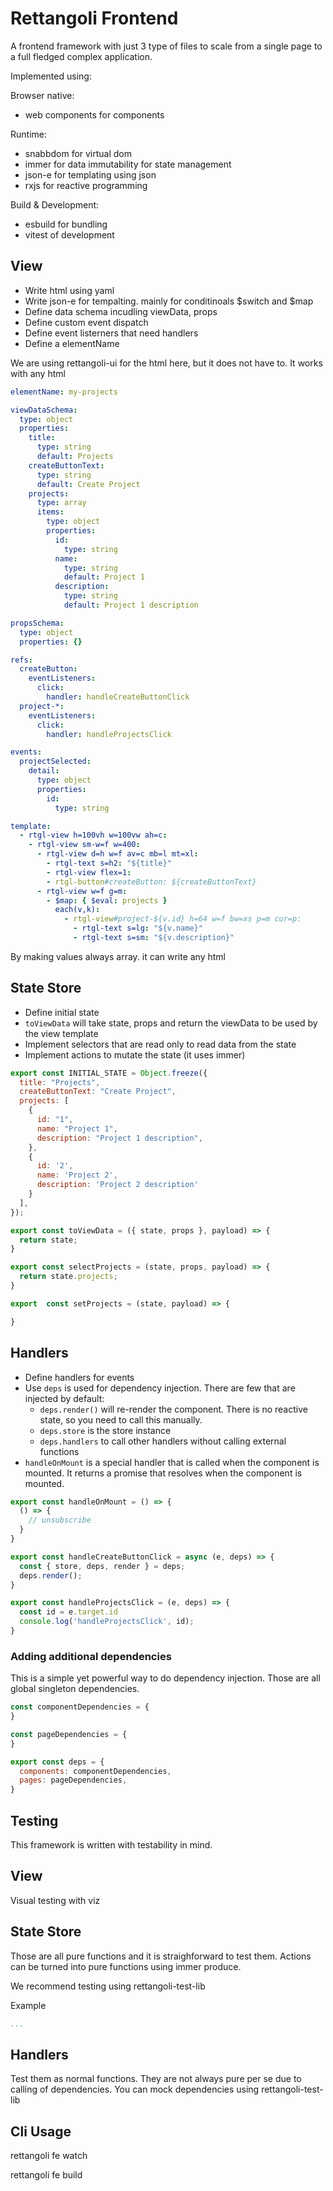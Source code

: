 
# Rettangoli Frontend

A frontend framework with just 3 type of files to scale from a single page to a full fledged complex application.

Implemented using:

Browser native:
* web components for components

Runtime:
* snabbdom for virtual dom
* immer for data immutability for state management
* json-e for templating using json
* rxjs for reactive programming

Build & Development:
* esbuild for bundling
* vitest of development

## View

* Write html using yaml
* Write json-e for tempalting. mainly for conditinoals $switch and $map
* Define data schema incudling viewData, props
* Define custom event dispatch
* Define event listerners that need handlers
* Define a elementName

We are using rettangoli-ui for the html here, but it does not have to. It works with any html

```yaml
elementName: my-projects

viewDataSchema:
  type: object
  properties:
    title:
      type: string
      default: Projects
    createButtonText:
      type: string
      default: Create Project
    projects:
      type: array
      items:
        type: object
        properties:
          id:
            type: string
          name:
            type: string
            default: Project 1
          description:
            type: string
            default: Project 1 description

propsSchema:
  type: object
  properties: {}

refs:
  createButton:
    eventListeners:
      click:
        handler: handleCreateButtonClick
  project-*:
    eventListeners:
      click:
        handler: handleProjectsClick

events:
  projectSelected:
    detail:
      type: object
      properties:
        id:
          type: string

template:
  - rtgl-view h=100vh w=100vw ah=c:
    - rtgl-view sm-w=f w=400:
      - rtgl-view d=h w=f av=c mb=l mt=xl:
        - rtgl-text s=h2: "${title}"
        - rtgl-view flex=1:
        - rtgl-button#createButton: ${createButtonText}
      - rtgl-view w=f g=m:
        - $map: { $eval: projects }
          each(v,k):
            - rtgl-view#project-${v.id} h=64 w=f bw=xs p=m cur=p:
              - rtgl-text s=lg: "${v.name}"
              - rtgl-text s=sm: "${v.description}"

```

By making values always array. it can write any html


## State Store

* Define initial state
* `toViewData` will take state, props and return the viewData to be used by the view template
* Implement selectors that are read only to read data from the state
* Implement actions to mutate the state (it uses immer)

```js
export const INITIAL_STATE = Object.freeze({
  title: "Projects",
  createButtonText: "Create Project",
  projects: [
    {
      id: "1",
      name: "Project 1",
      description: "Project 1 description",
    },
    {
      id: '2',
      name: 'Project 2',
      description: 'Project 2 description'
    }
  ],
});

export const toViewData = ({ state, props }, payload) => {
  return state;
}

export const selectProjects = (state, props, payload) => {
  return state.projects;
}

export  const setProjects = (state, payload) => {

}
```

## Handlers

* Define handlers for events
* Use `deps` is used for dependency injection. There are few that are injected by default:
  * `deps.render()` will re-render the component. There is no reactive state, so you need to call this manually.
  * `deps.store` is the store instance
  * `deps.handlers` to call other handlers without calling external functions
* `handleOnMount` is a special handler that is called when the component is mounted. It returns a promise that resolves when the component is mounted.

```js
export const handleOnMount = () => {
  () => {
    // unsubscribe
  }
}

export const handleCreateButtonClick = async (e, deps) => {
  const { store, deps, render } = deps;
  deps.render();
}

export const handleProjectsClick = (e, deps) => {
  const id = e.target.id
  console.log('handleProjectsClick', id);
}
```


### Adding additional dependencies

This is a simple yet powerful way to do dependency injection. Those are all global singleton dependencies.

```js
const componentDependencies = {
}

const pageDependencies = {
}

export const deps = {
  components: componentDependencies,
  pages: pageDependencies,
}
```


## Testing

This framework is written with testability in mind.


## View

Visual testing with viz


## State Store

Those are all pure functions and it is straighforward to test them. Actions can be turned into pure functions using immer produce.

We recommend testing using rettangoli-test-lib

Example

```yaml
...
```

## Handlers

Test them as normal functions.
They are not always pure per se due to calling of dependencies. You can mock dependencies using rettangoli-test-lib

## Cli Usage

rettangoli fe watch


rettangoli fe build

